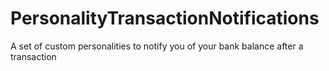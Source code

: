 # PersonalityTransactionNotifications
A set of custom personalities to notify you of your bank balance after a transaction
